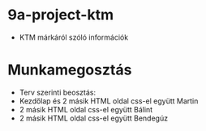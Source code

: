 # 9a-project-ktm
- KTM márkáról szóló információk

# Munkamegosztás
- Terv szerinti beosztás:
- Kezdőlap és 2 másik HTML oldal css-el együtt Martin 
- 2 másik HTML oldal css-el együtt Bálint    
- 2 másik HTML oldal css-el együtt Bendegúz